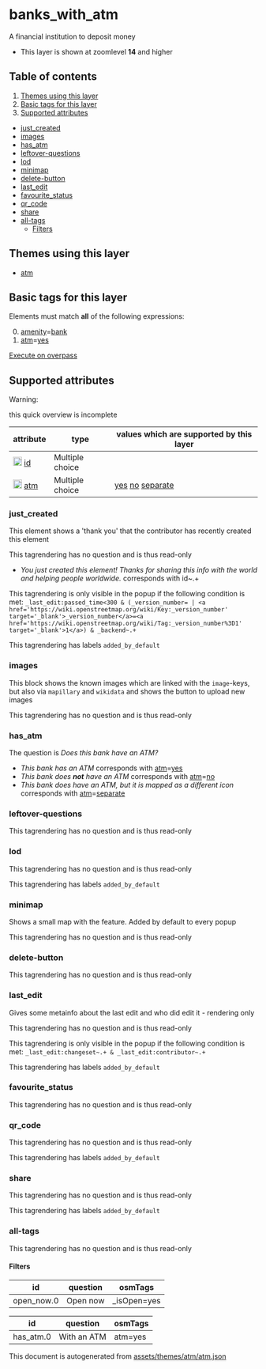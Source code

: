 [//]: # (WARNING: this file is automatically generated. Please find the sources at the bottom and edit those sources)



 banks_with_atm 
================





A financial institution to deposit money






  - This layer is shown at zoomlevel **14** and higher



## Table of contents

1. [ Themes using this layer ](#-themes-using-this-layer-)
2. [ Basic tags for this layer ](#-basic-tags-for-this-layer-)
3. [ Supported attributes ](#-supported-attributes-)
  - [just_created](#just_created)
  - [images](#images)
  - [has_atm](#has_atm)
  - [leftover-questions](#leftover-questions)
  - [lod](#lod)
  - [minimap](#minimap)
  - [delete-button](#delete-button)
  - [last_edit](#last_edit)
  - [favourite_status](#favourite_status)
  - [qr_code](#qr_code)
  - [share](#share)
  - [all-tags](#all-tags)
    + [Filters](#filters)

 Themes using this layer 
-------------------------





  - [atm](https://mapcomplete.org/atm)




 Basic tags for this layer 
---------------------------



Elements must match **all** of the following expressions:

0. <a href='https://wiki.openstreetmap.org/wiki/Key:amenity' target='_blank'>amenity</a>=<a href='https://wiki.openstreetmap.org/wiki/Tag:amenity%3Dbank' target='_blank'>bank</a>
1. <a href='https://wiki.openstreetmap.org/wiki/Key:atm' target='_blank'>atm</a>=<a href='https://wiki.openstreetmap.org/wiki/Tag:atm%3Dyes' target='_blank'>yes</a>

[Execute on overpass](http://overpass-turbo.eu/?Q=%5Bout%3Ajson%5D%5Btimeout%3A90%5D%3B%28%20%20%20%20nwr%5B%22amenity%22%3D%22bank%22%5D%5B%22atm%22%3D%22yes%22%5D%28%7B%7Bbbox%7D%7D%29%3B%0A%29%3Bout%20body%3B%3E%3Bout%20skel%20qt%3B)



 Supported attributes 
----------------------



Warning: 

this quick overview is incomplete



attribute | type | values which are supported by this layer
----------- | ------ | ------------------------------------------
[<img src='https://mapcomplete.org/assets/svg/statistics.svg' height='18px'>](https://taginfo.openstreetmap.org/keys/id#values) [id](https://wiki.openstreetmap.org/wiki/Key:id) | Multiple choice | 
[<img src='https://mapcomplete.org/assets/svg/statistics.svg' height='18px'>](https://taginfo.openstreetmap.org/keys/atm#values) [atm](https://wiki.openstreetmap.org/wiki/Key:atm) | Multiple choice | [yes](https://wiki.openstreetmap.org/wiki/Tag:atm%3Dyes) [no](https://wiki.openstreetmap.org/wiki/Tag:atm%3Dno) [separate](https://wiki.openstreetmap.org/wiki/Tag:atm%3Dseparate)




### just_created 



This element shows a 'thank you' that the contributor has recently created this element

This tagrendering has no question and is thus read-only





  - *You just created this element! Thanks for sharing this info with the world and helping people worldwide.*  corresponds with  id~.+


This tagrendering is only visible in the popup if the following condition is met: `_last_edit:passed_time<300 & (_version_number= | <a href='https://wiki.openstreetmap.org/wiki/Key:_version_number' target='_blank'>_version_number</a>=<a href='https://wiki.openstreetmap.org/wiki/Tag:_version_number%3D1' target='_blank'>1</a>) & _backend~.+`

This tagrendering has labels  `added_by_default`



### images 



This block shows the known images which are linked with the `image`-keys, but also via `mapillary` and `wikidata` and shows the button to upload new images

This tagrendering has no question and is thus read-only





### has_atm 



The question is  *Does this bank have an ATM?*





  - *This bank has an ATM*  corresponds with  <a href='https://wiki.openstreetmap.org/wiki/Key:atm' target='_blank'>atm</a>=<a href='https://wiki.openstreetmap.org/wiki/Tag:atm%3Dyes' target='_blank'>yes</a>
  - *This bank does <b>not</b> have an ATM*  corresponds with  <a href='https://wiki.openstreetmap.org/wiki/Key:atm' target='_blank'>atm</a>=<a href='https://wiki.openstreetmap.org/wiki/Tag:atm%3Dno' target='_blank'>no</a>
  - *This bank does have an ATM, but it is mapped as a different icon*  corresponds with  <a href='https://wiki.openstreetmap.org/wiki/Key:atm' target='_blank'>atm</a>=<a href='https://wiki.openstreetmap.org/wiki/Tag:atm%3Dseparate' target='_blank'>separate</a>




### leftover-questions 



This tagrendering has no question and is thus read-only





### lod 



This tagrendering has no question and is thus read-only



This tagrendering has labels  `added_by_default`



### minimap 



Shows a small map with the feature. Added by default to every popup

This tagrendering has no question and is thus read-only





### delete-button 



This tagrendering has no question and is thus read-only





### last_edit 



Gives some metainfo about the last edit and who did edit it - rendering only

This tagrendering has no question and is thus read-only



This tagrendering is only visible in the popup if the following condition is met: `_last_edit:changeset~.+ & _last_edit:contributor~.+`

This tagrendering has labels  `added_by_default`



### favourite_status 



This tagrendering has no question and is thus read-only





### qr_code 



This tagrendering has no question and is thus read-only



This tagrendering has labels  `added_by_default`



### share 



This tagrendering has no question and is thus read-only



This tagrendering has labels  `added_by_default`



### all-tags 



This tagrendering has no question and is thus read-only





#### Filters 





id | question | osmTags
---- | ---------- | ---------
open_now.0 | Open now | _isOpen=yes




id | question | osmTags
---- | ---------- | ---------
has_atm.0 | With an ATM | atm=yes
 

This document is autogenerated from [assets/themes/atm/atm.json](https://github.com/pietervdvn/MapComplete/blob/develop/assets/themes/atm/atm.json)
